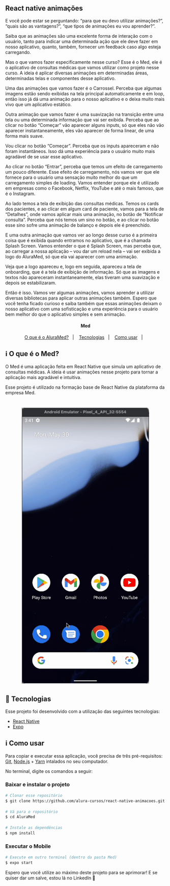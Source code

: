 ## React native animações

E você pode estar se perguntando: “para que eu devo utilizar animações?”, “quais são as vantagens?”, “que tipos de animações eu vou aprender?”.

Saiba que as animações são uma excelente forma de interação com o usuário, tanto para indicar uma determinada ação que ele deve fazer em nosso aplicativo, quanto, também, fornecer um feedback caso algo esteja carregando.

Mas o que vamos fazer especificamente nesse curso? Esse é o Med, ele é o aplicativo de consultas médicas que vamos utilizar como projeto nesse curso. A ideia é aplicar diversas animações em determinadas áreas, determinadas telas e componentes desse aplicativo.

Uma das animações que vamos fazer é o Carrossel. Perceba que algumas imagens estão sendo exibidas na tela principal automaticamente e em loop, então isso já dá uma animação para o nosso aplicativo e o deixa muito mais vivo que um aplicativo estático.

Outra animação que vamos fazer é uma suavização na transição entre uma tela ou uma determinada informação que vai ser exibida. Perceba que ao clicar no botão “Começar” vão aparecer alguns inputs, só que eles não vão aparecer instantaneamente, eles vão aparecer de forma linear, de uma forma mais suave.

Vou clicar no botão “Começar”. Perceba que os inputs apareceram e não foram instantâneos. Isso dá uma experiência para o usuário muito mais agradável de se usar esse aplicativo.

Ao clicar no botão “Entrar”, perceba que temos um efeito de carregamento um pouco diferente. Esse efeito de carregamento, nós vamos ver que ele fornece para o usuário uma sensação muito melhor do que um carregamento simples de loading. Vamos entender porque ele é utilizado em empresas como o Facebook, Netflix, YouTube e até o mais famoso, que é o Instagram.

Ao lado temos a tela de exibição das consultas médicas. Temos os cards dos pacientes, e ao clicar em algum card de paciente, vamos para a tela de “Detalhes”, onde vamos aplicar mais uma animação, no botão de “Notificar consulta”. Perceba que nós temos um sino no botão, e ao clicar no botão esse sino sofre uma animação de balanço e depois ele é preenchido.

E uma outra animação que vamos ver ao longo desse curso é a primeira coisa que é exibida quando entramos no aplicativo, que é a chamada Splash Screen. Vamos entender o que é Splash Screen, mas perceba que, ao carregar a nossa aplicação – vou dar um reload nela – vai ser exibida a logo do AluraMed, só que ela vai aparecer com uma animação.

Veja que a logo apareceu e, logo em seguida, apareceu a tela de onboarding, que é a tela de exibição de informação. Só que as imagens e textos não apareceram instantaneamente, elas tiveram uma suavização e depois se estabilizaram.

Então é isso. Vamos ver algumas animações, vamos aprender a utilizar diversas bibliotecas para aplicar outras animações também. Espero que você tenha ficado curioso e saiba também que essas animações deixam o nosso aplicativo com uma sofisticação e uma experiência para o usuário bem melhor do que o aplicativo simples e sem animação.


<!-- https://alura-github-thumbnail-generator.vercel.app/ -->

<h4 align="center"> 
	Med
</h4>

<p align="center">
  <a href="#information_source-o-que-é-o-aluramed">O que é o AluraMed?</a>&nbsp;&nbsp;&nbsp;|&nbsp;&nbsp;&nbsp;
  <a href="#rocket-Tecnologias">Tecnologias</a>&nbsp;&nbsp;&nbsp;|&nbsp;&nbsp;&nbsp;
  <a href="#information_source-como-usar">Como usar</a>&nbsp;&nbsp;&nbsp;|&nbsp;&nbsp;&nbsp;
</p>

## :information_source: O que é o Med?

O Med é uma aplicação feita em React Native que simula um aplicativo de consultas médicas. A ideia é usar animações nesse projeto para tornar a aplicação mais agradável e intuitiva.

Esse projeto é utilizado na formação base de React Native da plataforma da empresa Med.


<h1 align="center">
    <img alt="Demonstracao" title="Demonstracao" src=".images/demo.gif" width="400px" />
</h1>


## :rocket: Tecnologias

Esse projeto foi desenvolvido com a utilização das seguintes tecnologias:
- [React Native][rn]
- [Expo][expo]

## :information_source: Como usar

Para copiar e executar essa aplicação, você precisa de três pré-requisitos: [Git](https://git-scm.com), [Node.js][nodejs] + [Yarn][yarn] intalados no seu computador.

No terminal, digite os comandos a seguir:

### Baixar e instalar o projeto

```bash
# Clonar esse repositório
$ git clone https://github.com/alura-cursos/react-native-animacoes.git

# Vá para o ropositório
$ cd AluraMed

# Instale as dependências
$ npm install
```

### Executar o Mobile

```bash
# Execute em outro terminal (dentro da pasta Med)
$ expo start
```

Espero que você utilize ao máximo deste projeto para se aprimorar! E se quiser dar um salve, estou lá no LinkedIn
:wave: 

[nodejs]: https://nodejs.org/
[expo]: https://docs.expo.dev/
[rn]: https://facebook.github.io/react-native/
[yarn]: https://yarnpkg.com/
